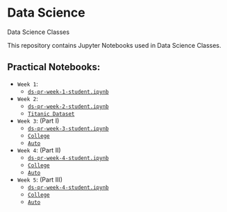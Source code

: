 # Data Science
Data Science Classes

This repository contains Jupyter Notebooks used in Data Science Classes.

## Practical Notebooks:

- `Week 1`:
  - [`ds-pr-week-1-student.ipynb`](https://github.com/tgvp/DataScience/blob/main/Week%201/ds-pr-week-1-student.ipynb)
- `Week 2`:
  - [`ds-pr-week-2-student.ipynb`](https://github.com/tgvp/DataScience/blob/main/Week%202/ds-pr-week-2-student.ipynb)
  - [`Titanic Dataset`](https://github.com/tgvp/DataScience/blob/main/Week%202/data/titanic-dataset.csv)
- `Week 3`: (Part I)
  - [`ds-pr-week-3-student.ipynb`](https://github.com/tgvp/DataScience/blob/main/Week%203/ds_pr_week_3_student.ipynb)
  - [`College`](https://github.com/tgvp/DataScience/blob/main/Week%203/College.csv)
  - [`Auto`](https://github.com/tgvp/DataScience/blob/main/Week%203/Auto.csv)
- `Week 4`: (Part II)
  - [`ds-pr-week-4-student.ipynb`](https://github.com/tgvp/DataScience/blob/main/Week%204/ds_pr_week_4_student.ipynb)
  - [`College`](https://github.com/tgvp/DataScience/blob/main/Week%204/College.csv)
  - [`Auto`](https://github.com/tgvp/DataScience/blob/main/Week%204/Auto.csv)
- `Week 5`: (Part III)
  - [`ds-pr-week-4-student.ipynb`](https://github.com/tgvp/DataScience/blob/main/Week%204/ds_pr_week_4_student.ipynb)
  - [`College`](https://github.com/tgvp/DataScience/blob/main/Week%204/College.csv)
  - [`Auto`](https://github.com/tgvp/DataScience/blob/main/Week%204/Auto.csv)
